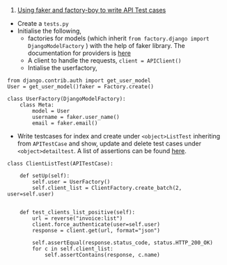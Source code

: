 1. [Using faker and factory-boy to write API Test cases](https://medium.com/analytics-vidhya/factoryboy-usage-cd0398fd11d2)
- Create a `tests.py`
- Initialise the following,
	- factories for models (which inherit `from factory.django import DjangoModelFactory` ) with the help of faker library. The documentation for providers is [here](https://faker.readthedocs.io/en/stable/providers.html)
	- A client to handle the requests, `client = APIClient()`
	- Intialise the userfactory, 
```
from django.contrib.auth import get_user_model
User = get_user_model()faker = Factory.create()

class UserFactory(DjangoModelFactory):
	class Meta:
		model = User
		username = faker.user_name()
		email = faker.email()
```
- Write testcases for index and create under `<object>ListTest` inheriting from `APITestCase` and show, update and delete test cases under `<object>detailtest`. A list of assertions can be found [here](https://docs.djangoproject.com/en/4.0/topics/testing/tools/#django.test.Client.get).
```
class ClientListTest(APITestCase):

	def setUp(self):
		self.user = UserFactory()
		self.client_list = ClientFactory.create_batch(2, user=self.user)
	
	
	def test_clients_list_positive(self):
		url = reverse("invoice:list")
		client.force_authenticate(user=self.user)
		response = client.get(url, format="json")
	
		self.assertEqual(response.status_code, status.HTTP_200_OK)
		for c in self.client_list:
			self.assertContains(response, c.name)
```

